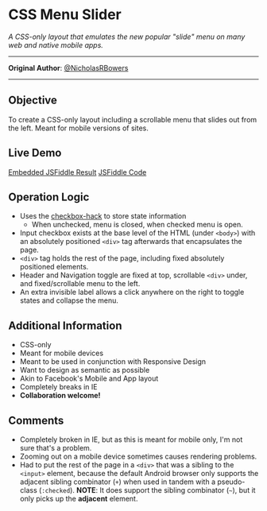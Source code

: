 CSS Menu Slider
===============
*A CSS-only layout that emulates the new popular "slide" menu on many web and native mobile apps.*

---------------------------------------------------------------------------

**Original Author**: [@NicholasRBowers](http://twitter.com/NicholasRBowers)

---------------------------------------------------------------------------

Objective
---------
To create a CSS-only layout including a scrollable menu that slides out from the left. Meant for mobile versions of sites.

Live Demo
---------
[Embedded JSFiddle Result](http://jsfiddle.net/NicholasRBowers/PPZ8b/embedded/result/)
[JSFiddle Code](http://jsfiddle.net/NicholasRBowers/PPZ8b/)

Operation Logic
---------------
* Uses the [checkbox-hack](http://css-tricks.com/the-checkbox-hack/) to store state information
    * When unchecked, menu is closed, when checked menu is open.
* Input checkbox exists at the base level of the HTML (under `<body>`) with an absolutely positioned `<div>` tag afterwards that encapsulates the page.
* `<div>` tag holds the rest of the page, including fixed absolutely positioned elements.
* Header and Navigation toggle are fixed at top, scrollable `<div>` under, and fixed/scrollable menu to the left.
* An extra invisible label allows a click anywhere on the right to toggle states and collapse the menu.

Additional Information
----------------------
* CSS-only
* Meant for mobile devices
* Meant to be used in conjunction with Responsive Design
* Want to design as semantic as possible
* Akin to Facebook's Mobile and App layout
* Completely breaks in IE
* **Collaboration welcome!**

Comments
--------
* Completely broken in IE, but as this is meant for mobile only, I'm not sure that's a problem.
* Zooming out on a mobile device sometimes causes rendering problems.
* Had to put the rest of the page in a `<div>` that was a sibling to the `<input>` element, because the default Android browser only supports the adjacent sibling combinator (`+`) when used in tandem with a pseudo-class (`:checked`). **NOTE**: It does support the sibling combinator (`~`), but it only picks up the **adjacent** element.
